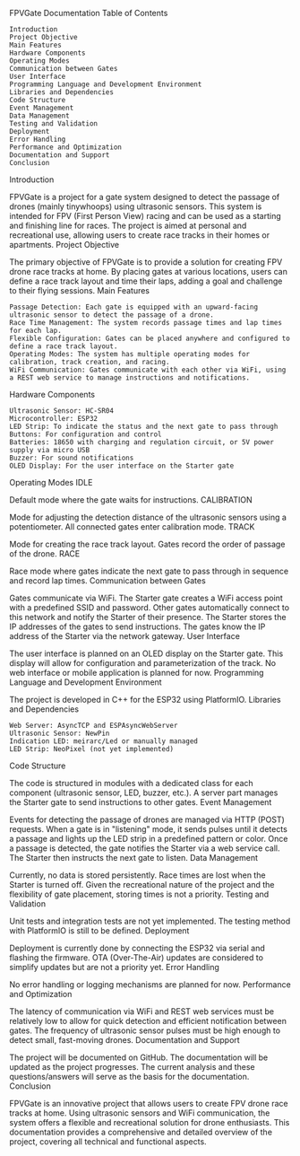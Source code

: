 FPVGate Documentation
Table of Contents

    Introduction
    Project Objective
    Main Features
    Hardware Components
    Operating Modes
    Communication between Gates
    User Interface
    Programming Language and Development Environment
    Libraries and Dependencies
    Code Structure
    Event Management
    Data Management
    Testing and Validation
    Deployment
    Error Handling
    Performance and Optimization
    Documentation and Support
    Conclusion

Introduction

FPVGate is a project for a gate system designed to detect the passage of drones (mainly tinywhoops) using ultrasonic sensors. This system is intended for FPV (First Person View) racing and can be used as a starting and finishing line for races. The project is aimed at personal and recreational use, allowing users to create race tracks in their homes or apartments.
Project Objective

The primary objective of FPVGate is to provide a solution for creating FPV drone race tracks at home. By placing gates at various locations, users can define a race track layout and time their laps, adding a goal and challenge to their flying sessions.
Main Features

    Passage Detection: Each gate is equipped with an upward-facing ultrasonic sensor to detect the passage of a drone.
    Race Time Management: The system records passage times and lap times for each lap.
    Flexible Configuration: Gates can be placed anywhere and configured to define a race track layout.
    Operating Modes: The system has multiple operating modes for calibration, track creation, and racing.
    WiFi Communication: Gates communicate with each other via WiFi, using a REST web service to manage instructions and notifications.

Hardware Components

    Ultrasonic Sensor: HC-SR04
    Microcontroller: ESP32
    LED Strip: To indicate the status and the next gate to pass through
    Buttons: For configuration and control
    Batteries: 18650 with charging and regulation circuit, or 5V power supply via micro USB
    Buzzer: For sound notifications
    OLED Display: For the user interface on the Starter gate

Operating Modes
IDLE

Default mode where the gate waits for instructions.
CALIBRATION

Mode for adjusting the detection distance of the ultrasonic sensors using a potentiometer. All connected gates enter calibration mode.
TRACK

Mode for creating the race track layout. Gates record the order of passage of the drone.
RACE

Race mode where gates indicate the next gate to pass through in sequence and record lap times.
Communication between Gates

Gates communicate via WiFi. The Starter gate creates a WiFi access point with a predefined SSID and password. Other gates automatically connect to this network and notify the Starter of their presence. The Starter stores the IP addresses of the gates to send instructions. The gates know the IP address of the Starter via the network gateway.
User Interface

The user interface is planned on an OLED display on the Starter gate. This display will allow for configuration and parameterization of the track. No web interface or mobile application is planned for now.
Programming Language and Development Environment

The project is developed in C++ for the ESP32 using PlatformIO.
Libraries and Dependencies

    Web Server: AsyncTCP and ESPAsyncWebServer
    Ultrasonic Sensor: NewPin
    Indication LED: meirarc/Led or manually managed
    LED Strip: NeoPixel (not yet implemented)

Code Structure

The code is structured in modules with a dedicated class for each component (ultrasonic sensor, LED, buzzer, etc.). A server part manages the Starter gate to send instructions to other gates.
Event Management

Events for detecting the passage of drones are managed via HTTP (POST) requests. When a gate is in "listening" mode, it sends pulses until it detects a passage and lights up the LED strip in a predefined pattern or color. Once a passage is detected, the gate notifies the Starter via a web service call. The Starter then instructs the next gate to listen.
Data Management

Currently, no data is stored persistently. Race times are lost when the Starter is turned off. Given the recreational nature of the project and the flexibility of gate placement, storing times is not a priority.
Testing and Validation

Unit tests and integration tests are not yet implemented. The testing method with PlatformIO is still to be defined.
Deployment

Deployment is currently done by connecting the ESP32 via serial and flashing the firmware. OTA (Over-The-Air) updates are considered to simplify updates but are not a priority yet.
Error Handling

No error handling or logging mechanisms are planned for now.
Performance and Optimization

The latency of communication via WiFi and REST web services must be relatively low to allow for quick detection and efficient notification between gates. The frequency of ultrasonic sensor pulses must be high enough to detect small, fast-moving drones.
Documentation and Support

The project will be documented on GitHub. The documentation will be updated as the project progresses. The current analysis and these questions/answers will serve as the basis for the documentation.
Conclusion

FPVGate is an innovative project that allows users to create FPV drone race tracks at home. Using ultrasonic sensors and WiFi communication, the system offers a flexible and recreational solution for drone enthusiasts. This documentation provides a comprehensive and detailed overview of the project, covering all technical and functional aspects.